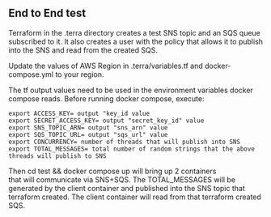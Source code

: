 ## End to End test

Terraform in the .terra directory creates a test SNS topic and an SQS queue subscribed
to it. It also creates a user with the policy that allows it to publish into the SNS
and read from the created SQS.

Update the values of AWS Region in .terra/variables.tf and docker-compose.yml to your region.

The tf output values need to be used in the environment variables docker compose reads.
Before running docker compose, execute:

```shell
export ACCESS_KEY= output "key_id value
export SECRET_ACCESS_KEY= output "secret_key_id" value
export SNS_TOPIC_ARN= output "sns_arn" value
export SQS_TOPIC_URL= output "sqs_url" value
export CONCURRENCY= number of threads that will publish into SNS
export TOTAL_MESSAGES= total number of random strings that the above threads will publish to SNS
```

Then cd test && docker compose up will bring up 2 containers  
that will communicate via SNS+SQS. The TOTAL_MESSAGES will be generated by the client container
and published into the SNS topic that terraform created. The client container will read from
that terraform created SQS.
